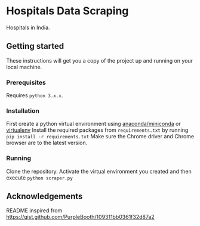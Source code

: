 # Hospitals Data Scraping
Hospitals in India.

## Getting started
These instructions will get you a copy of the project up and running on your local machine.

### Prerequisites
Requires `python 3.x.x`.

### Installation
First create a python virtual environment using [anaconda/miniconda](https://conda.io/docs/user-guide/tasks/manage-environments.html) or [virtualenv](https://virtualenv.pypa.io/en/latest/)
Install the required packages from `requirements.txt` by running `pip install -r requirements.txt`
Make sure the Chrome driver and Chrome browser are to the latest version. 

### Running
Clone the repository. Activate the virtual environment you created and then execute `python scraper.py`

## Acknowledgements
README inspired from https://gist.github.com/PurpleBooth/109311bb0361f32d87a2
